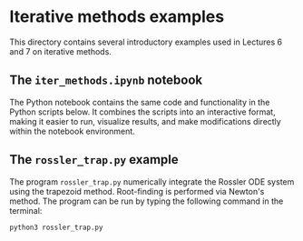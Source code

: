 # Iterative methods examples

This directory contains several introductory examples used in Lectures 6 and 7 on iterative methods.

## The `iter_methods.ipynb` notebook

The Python notebook contains the same code and functionality in the Python scripts below. It combines the scripts into an interactive format, making it easier to run, visualize results, and make modifications directly within the notebook environment. 

## The `rossler_trap.py` example

The program `rossler_trap.py` numerically integrate the Rossler ODE system using the trapezoid method. Root-finding is performed via Newton's method. The program can be run by typing the following command in the terminal:

```Shell
python3 rossler_trap.py
```


